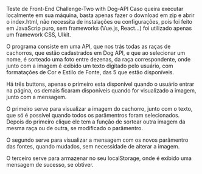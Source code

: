 Teste de Front-End Challenge-Two with Dog-API
Caso queira executar localmente em sua máquina, basta apenas fazer o download em zip e abrir o index.html, não necessita de instalações ou configurações, pois foi feito em JavaScrip puro, sem frameworks (Vue.js, React...) foi utilizado apenas um framework CSS, UIkit.

O programa consiste em uma API, que nos trás todas as raças de cachorros, que estão cadastrados em Dog API, e que ao selecionar um nome, é sorteado uma foto entre dezenas, da raça correspondente, onde junto com a imagem é exibido um texto digitado pelo usuário, com formatações de Cor e Estilo de Fonte, das 5 que estão disponíveis.

Há três buttons, apenas o primeiro esta disponível quando o usuário entrar na página, os demais ficaram disponíveis quando for visualizado a imagem, junto com a mensagem.

O primeiro serve para visualizar a imagem do cachorro, junto com o texto, que só é possível quando todos os parâmentros foram selecionados. Depois do primeiro clique ele tem a função de sortear outra imagem da mesma raça ou de outra, se modificado o parâmentro.

O segundo serve para visualizar a mensagem com os novos parâmentro das fontes, quando mudados, sem necessidade de alterar a imagem.

O terceiro serve para armazenar no seu localStorage, onde é exibido uma mensagem de sucesso, se obtiver.
